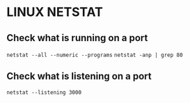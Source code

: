 # LINUX NETSTAT

## Check what is running on a port
`netstat --all --numeric --programs`
`netstat -anp | grep 80`

## Check what is listening on a port

`netstat --listening 3000`
